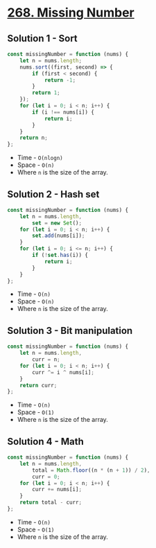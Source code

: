 # [268. Missing Number](https://leetcode.com/problems/missing-number/)

## Solution 1 - Sort

```js
const missingNumber = function (nums) {
    let n = nums.length;
    nums.sort((first, second) => {
        if (first < second) {
            return -1;
        }
        return 1;
    });
    for (let i = 0; i < n; i++) {
        if (i !== nums[i]) {
            return i;
        }
    }
    return n;
};
```

-   Time - `O(nlogn)`
-   Space - `O(n)`
-   Where `n` is the size of the array.

## Solution 2 - Hash set

```js
const missingNumber = function (nums) {
    let n = nums.length,
        set = new Set();
    for (let i = 0; i < n; i++) {
        set.add(nums[i]);
    }
    for (let i = 0; i <= n; i++) {
        if (!set.has(i)) {
            return i;
        }
    }
};
```

-   Time - `O(n)`
-   Space - `O(n)`
-   Where `n` is the size of the array.

## Solution 3 - Bit manipulation

```js
const missingNumber = function (nums) {
    let n = nums.length,
        curr = n;
    for (let i = 0; i < n; i++) {
        curr ^= i ^ nums[i];
    }
    return curr;
};
```

-   Time - `O(n)`
-   Space - `O(1)`
-   Where `n` is the size of the array.

## Solution 4 - Math

```js
const missingNumber = function (nums) {
    let n = nums.length,
        total = Math.floor((n * (n + 1)) / 2),
        curr = 0;
    for (let i = 0; i < n; i++) {
        curr += nums[i];
    }
    return total - curr;
};
```

-   Time - `O(n)`
-   Space - `O(1)`
-   Where `n` is the size of the array.
